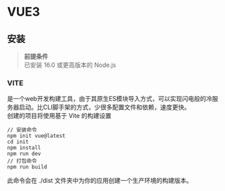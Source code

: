 # VUE3
## 安装
> **前提条件** <br />
> 已安装 16.0 或更高版本的 Node.js<br />
### VITE
是一个web开发构建工具，由于其原生ES模块导入方式，可以实现闪电般的冷服务器启动。比CLI脚手架的方式，少很多配置文件和依赖，速度更快。<br/>
创建的项目将使用基于 Vite 的构建设置
```
// 安装命令
npm init vue@latest
cd init
npm install
npm run dev
// 打包命令
npm run build
```
此命令会在 ./dist 文件夹中为你的应用创建一个生产环境的构建版本。